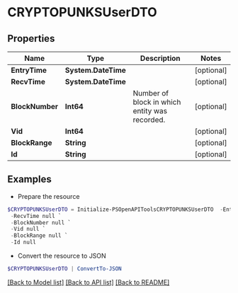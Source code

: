 # CRYPTOPUNKSUserDTO
## Properties

Name | Type | Description | Notes
------------ | ------------- | ------------- | -------------
**EntryTime** | **System.DateTime** |  | [optional] 
**RecvTime** | **System.DateTime** |  | [optional] 
**BlockNumber** | **Int64** | Number of block in which entity was recorded. | [optional] 
**Vid** | **Int64** |  | [optional] 
**BlockRange** | **String** |  | [optional] 
**Id** | **String** |  | [optional] 

## Examples

- Prepare the resource
```powershell
$CRYPTOPUNKSUserDTO = Initialize-PSOpenAPIToolsCRYPTOPUNKSUserDTO  -EntryTime null `
 -RecvTime null `
 -BlockNumber null `
 -Vid null `
 -BlockRange null `
 -Id null
```

- Convert the resource to JSON
```powershell
$CRYPTOPUNKSUserDTO | ConvertTo-JSON
```

[[Back to Model list]](../README.md#documentation-for-models) [[Back to API list]](../README.md#documentation-for-api-endpoints) [[Back to README]](../README.md)

